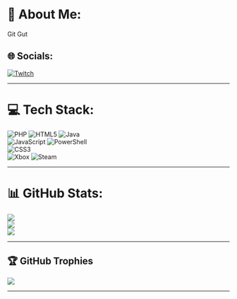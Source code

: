 # 💫 About Me:
Git Gut  

## 🌐 Socials:
[![Twitch](https://img.shields.io/badge/Twitch-%239146FF.svg?logo=Twitch&logoColor=white)](https://twitch.tv/mrsummerrug)  

---

# 💻 Tech Stack:
![PHP](https://img.shields.io/badge/php-%23777BB4.svg?style=for-the-badge&logo=php&logoColor=white) 
![HTML5](https://img.shields.io/badge/html5-%23E34F26.svg?style=for-the-badge&logo=html5&logoColor=white) 
![Java](https://img.shields.io/badge/java-%23ED8B00.svg?style=for-the-badge&logo=openjdk&logoColor=white)  
![JavaScript](https://img.shields.io/badge/javascript-%23323330.svg?style=for-the-badge&logo=javascript&logoColor=%23F7DF1E) 
![PowerShell](https://img.shields.io/badge/PowerShell-%235391FE.svg?style=for-the-badge&logo=powershell&logoColor=white)  
![CSS3](https://img.shields.io/badge/css3-%231572B6.svg?style=for-the-badge&logo=css3&logoColor=white)  
![Xbox](https://img.shields.io/badge/xbox-%23107C10.svg?style=for-the-badge&logo=xbox&logoColor=white) 
![Steam](https://img.shields.io/badge/steam-%23000000.svg?style=for-the-badge&logo=steam&logoColor=white)  

---

# 📊 GitHub Stats:
![](https://github-readme-stats.vercel.app/api?username=SumRug&theme=nord&hide_border=false&include_all_commits=false&count_private=false)  
![](https://nirzak-streak-stats.vercel.app/?user=SumRug&theme=nord&hide_border=false)  
![](https://github-readme-stats.vercel.app/api/top-langs/?username=SumRug&theme=nord&hide_border=false&include_all_commits=false&count_private=false&layout=compact)  

---

## 🏆 GitHub Trophies
![](https://github-profile-trophy.vercel.app/?username=SumRug&theme=nord&no-frame=true&no-bg=false&margin-w=4)  

---

<!-- Proudly created with GPRM ( https://gprm.itsvg.in ) -->

